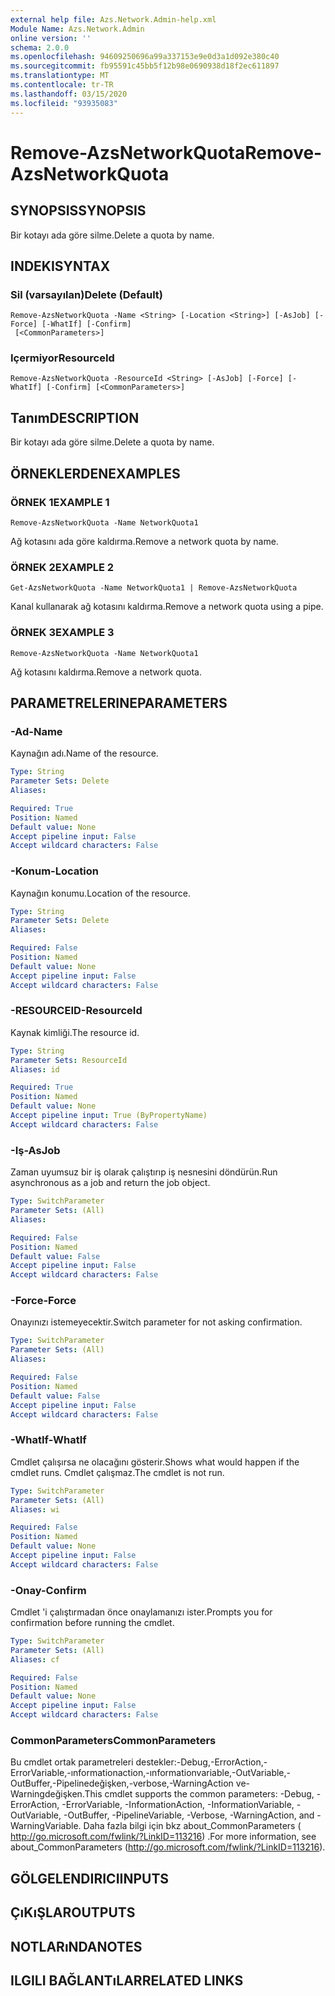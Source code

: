 ```yaml
---
external help file: Azs.Network.Admin-help.xml
Module Name: Azs.Network.Admin
online version: ''
schema: 2.0.0
ms.openlocfilehash: 94609250696a99a337153e9e0d3a1d092e380c40
ms.sourcegitcommit: fb95591c45bb5f12b98e0690938d18f2ec611897
ms.translationtype: MT
ms.contentlocale: tr-TR
ms.lasthandoff: 03/15/2020
ms.locfileid: "93935083"
---
```

# <span data-ttu-id="6aadb-101">Remove-AzsNetworkQuota</span><span class="sxs-lookup"><span data-stu-id="6aadb-101">Remove-AzsNetworkQuota</span></span>

## <span data-ttu-id="6aadb-102">SYNOPSIS</span><span class="sxs-lookup"><span data-stu-id="6aadb-102">SYNOPSIS</span></span>
<span data-ttu-id="6aadb-103">Bir kotayı ada göre silme.</span><span class="sxs-lookup"><span data-stu-id="6aadb-103">Delete a quota by name.</span></span>

## <span data-ttu-id="6aadb-104">INDEKI</span><span class="sxs-lookup"><span data-stu-id="6aadb-104">SYNTAX</span></span>

### <span data-ttu-id="6aadb-105">Sil (varsayılan)</span><span class="sxs-lookup"><span data-stu-id="6aadb-105">Delete (Default)</span></span>
```
Remove-AzsNetworkQuota -Name <String> [-Location <String>] [-AsJob] [-Force] [-WhatIf] [-Confirm]
 [<CommonParameters>]
```

### <span data-ttu-id="6aadb-106">Içermiyor</span><span class="sxs-lookup"><span data-stu-id="6aadb-106">ResourceId</span></span>
```
Remove-AzsNetworkQuota -ResourceId <String> [-AsJob] [-Force] [-WhatIf] [-Confirm] [<CommonParameters>]
```

## <span data-ttu-id="6aadb-107">Tanım</span><span class="sxs-lookup"><span data-stu-id="6aadb-107">DESCRIPTION</span></span>
<span data-ttu-id="6aadb-108">Bir kotayı ada göre silme.</span><span class="sxs-lookup"><span data-stu-id="6aadb-108">Delete a quota by name.</span></span>

## <span data-ttu-id="6aadb-109">ÖRNEKLERDEN</span><span class="sxs-lookup"><span data-stu-id="6aadb-109">EXAMPLES</span></span>

### <span data-ttu-id="6aadb-110">ÖRNEK 1</span><span class="sxs-lookup"><span data-stu-id="6aadb-110">EXAMPLE 1</span></span>
```
Remove-AzsNetworkQuota -Name NetworkQuota1
```

<span data-ttu-id="6aadb-111">Ağ kotasını ada göre kaldırma.</span><span class="sxs-lookup"><span data-stu-id="6aadb-111">Remove a network quota by name.</span></span>

### <span data-ttu-id="6aadb-112">ÖRNEK 2</span><span class="sxs-lookup"><span data-stu-id="6aadb-112">EXAMPLE 2</span></span>
```
Get-AzsNetworkQuota -Name NetworkQuota1 | Remove-AzsNetworkQuota
```

<span data-ttu-id="6aadb-113">Kanal kullanarak ağ kotasını kaldırma.</span><span class="sxs-lookup"><span data-stu-id="6aadb-113">Remove a network quota using a pipe.</span></span>

### <span data-ttu-id="6aadb-114">ÖRNEK 3</span><span class="sxs-lookup"><span data-stu-id="6aadb-114">EXAMPLE 3</span></span>
```
Remove-AzsNetworkQuota -Name NetworkQuota1
```

<span data-ttu-id="6aadb-115">Ağ kotasını kaldırma.</span><span class="sxs-lookup"><span data-stu-id="6aadb-115">Remove a network quota.</span></span>

## <span data-ttu-id="6aadb-116">PARAMETRELERINE</span><span class="sxs-lookup"><span data-stu-id="6aadb-116">PARAMETERS</span></span>

### <span data-ttu-id="6aadb-117">-Ad</span><span class="sxs-lookup"><span data-stu-id="6aadb-117">-Name</span></span>
<span data-ttu-id="6aadb-118">Kaynağın adı.</span><span class="sxs-lookup"><span data-stu-id="6aadb-118">Name of the resource.</span></span>

```yaml
Type: String
Parameter Sets: Delete
Aliases:

Required: True
Position: Named
Default value: None
Accept pipeline input: False
Accept wildcard characters: False
```

### <span data-ttu-id="6aadb-119">-Konum</span><span class="sxs-lookup"><span data-stu-id="6aadb-119">-Location</span></span>
<span data-ttu-id="6aadb-120">Kaynağın konumu.</span><span class="sxs-lookup"><span data-stu-id="6aadb-120">Location of the resource.</span></span>

```yaml
Type: String
Parameter Sets: Delete
Aliases:

Required: False
Position: Named
Default value: None
Accept pipeline input: False
Accept wildcard characters: False
```

### <span data-ttu-id="6aadb-121">-RESOURCEID</span><span class="sxs-lookup"><span data-stu-id="6aadb-121">-ResourceId</span></span>
<span data-ttu-id="6aadb-122">Kaynak kimliği.</span><span class="sxs-lookup"><span data-stu-id="6aadb-122">The resource id.</span></span>

```yaml
Type: String
Parameter Sets: ResourceId
Aliases: id

Required: True
Position: Named
Default value: None
Accept pipeline input: True (ByPropertyName)
Accept wildcard characters: False
```

### <span data-ttu-id="6aadb-123">-Iş</span><span class="sxs-lookup"><span data-stu-id="6aadb-123">-AsJob</span></span>
<span data-ttu-id="6aadb-124">Zaman uyumsuz bir iş olarak çalıştırıp iş nesnesini döndürün.</span><span class="sxs-lookup"><span data-stu-id="6aadb-124">Run asynchronous as a job and return the job object.</span></span>


```yaml
Type: SwitchParameter
Parameter Sets: (All)
Aliases:

Required: False
Position: Named
Default value: False
Accept pipeline input: False
Accept wildcard characters: False
```

### <span data-ttu-id="6aadb-125">-Force</span><span class="sxs-lookup"><span data-stu-id="6aadb-125">-Force</span></span>
<span data-ttu-id="6aadb-126">Onayınızı istemeyecektir.</span><span class="sxs-lookup"><span data-stu-id="6aadb-126">Switch parameter for not asking confirmation.</span></span>

```yaml
Type: SwitchParameter
Parameter Sets: (All)
Aliases:

Required: False
Position: Named
Default value: False
Accept pipeline input: False
Accept wildcard characters: False
```

### <span data-ttu-id="6aadb-127">-WhatIf</span><span class="sxs-lookup"><span data-stu-id="6aadb-127">-WhatIf</span></span>
<span data-ttu-id="6aadb-128">Cmdlet çalışırsa ne olacağını gösterir.</span><span class="sxs-lookup"><span data-stu-id="6aadb-128">Shows what would happen if the cmdlet runs.</span></span>
<span data-ttu-id="6aadb-129">Cmdlet çalışmaz.</span><span class="sxs-lookup"><span data-stu-id="6aadb-129">The cmdlet is not run.</span></span>

```yaml
Type: SwitchParameter
Parameter Sets: (All)
Aliases: wi

Required: False
Position: Named
Default value: None
Accept pipeline input: False
Accept wildcard characters: False
```

### <span data-ttu-id="6aadb-130">-Onay</span><span class="sxs-lookup"><span data-stu-id="6aadb-130">-Confirm</span></span>
<span data-ttu-id="6aadb-131">Cmdlet 'i çalıştırmadan önce onaylamanızı ister.</span><span class="sxs-lookup"><span data-stu-id="6aadb-131">Prompts you for confirmation before running the cmdlet.</span></span>

```yaml
Type: SwitchParameter
Parameter Sets: (All)
Aliases: cf

Required: False
Position: Named
Default value: None
Accept pipeline input: False
Accept wildcard characters: False
```

### <span data-ttu-id="6aadb-132">CommonParameters</span><span class="sxs-lookup"><span data-stu-id="6aadb-132">CommonParameters</span></span>
<span data-ttu-id="6aadb-133">Bu cmdlet ortak parametreleri destekler:-Debug,-ErrorAction,-ErrorVariable,-ınformationaction,-ınformationvariable,-OutVariable,-OutBuffer,-Pipelinedeğişken,-verbose,-WarningAction ve-Warningdeğişken.</span><span class="sxs-lookup"><span data-stu-id="6aadb-133">This cmdlet supports the common parameters: -Debug, -ErrorAction, -ErrorVariable, -InformationAction, -InformationVariable, -OutVariable, -OutBuffer, -PipelineVariable, -Verbose, -WarningAction, and -WarningVariable.</span></span> <span data-ttu-id="6aadb-134">Daha fazla bilgi için bkz about_CommonParameters ( http://go.microsoft.com/fwlink/?LinkID=113216) .</span><span class="sxs-lookup"><span data-stu-id="6aadb-134">For more information, see about_CommonParameters (http://go.microsoft.com/fwlink/?LinkID=113216).</span></span>

## <span data-ttu-id="6aadb-135">GÖLGELENDIRICI</span><span class="sxs-lookup"><span data-stu-id="6aadb-135">INPUTS</span></span>

## <span data-ttu-id="6aadb-136">ÇıKıŞLAR</span><span class="sxs-lookup"><span data-stu-id="6aadb-136">OUTPUTS</span></span>

## <span data-ttu-id="6aadb-137">NOTLARıNDA</span><span class="sxs-lookup"><span data-stu-id="6aadb-137">NOTES</span></span>

## <span data-ttu-id="6aadb-138">ILGILI BAĞLANTıLAR</span><span class="sxs-lookup"><span data-stu-id="6aadb-138">RELATED LINKS</span></span>
